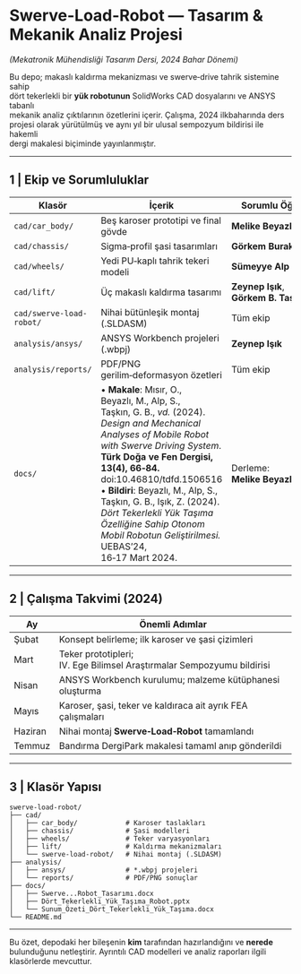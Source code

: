 # Swerve-Load-Robot — Tasarım & Mekanik Analiz Projesi  
*(Mekatronik Mühendisliği Tasarım Dersi, 2024 Bahar Dönemi)*

Bu depo; makaslı kaldırma mekanizması ve swerve‑drive tahrik sistemine sahip  
dört tekerlekli bir **yük robotunun** SolidWorks CAD dosyalarını ve ANSYS tabanlı  
mekanik analiz çıktılarının özetlerini içerir. Çalışma, 2024 ilkbaharında ders  
projesi olarak yürütülmüş ve aynı yıl bir ulusal sempozyum bildirisi ile hakemli  
dergi makalesi biçiminde yayınlanmıştır.

---

## 1 | Ekip ve Sorumluluklar

| Klasör | İçerik | Sorumlu Öğrenci |
|--------|--------|-----------------|
| `cad/car_body/` | Beş karoser prototipi ve final gövde | **Melike Beyazlı** |
| `cad/chassis/`  | Sigma‑profil şasi tasarımları | **Görkem Burak Taşkın** |
| `cad/wheels/`   | Yedi PU‑kaplı tahrik tekeri modeli | **Sümeyye Alp** |
| `cad/lift/`     | Üç makaslı kaldırma tasarımı | **Zeynep Işık**, **Görkem B. Taşkın** |
| `cad/swerve-load-robot/` | Nihai bütünleşik montaj (.SLDASM) | Tüm ekip |
| `analysis/ansys/` | ANSYS Workbench projeleri (.wbpj) | **Zeynep Işık** |
| `analysis/reports/` | PDF/PNG gerilim‑deformasyon özetleri | Tüm ekip |
| `docs/` | • **Makale**: Mısır, O., Beyazlı, M., Alp, S., Taşkın, G. B., *vd.* (2024). *Design and Mechanical Analyses of Mobile Robot with Swerve Driving System*. **Türk Doğa ve Fen Dergisi, 13(4), 66‑84.** doi:10.46810/tdfd.1506516  <br>• **Bildiri**: Beyazlı, M., Alp, S., Taşkın, G. B., Işık, Z. (2024). *Dört Tekerlekli Yük Taşıma Özelliğine Sahip Otonom Mobil Robotun Geliştirilmesi.* UEBAS’24, 16‑17 Mart 2024. | Derleme: **Melike Beyazlı** |


---

## 2 | Çalışma Takvimi (2024)

| Ay | Önemli Adımlar |
|----|----------------|
| Şubat | Konsept belirleme; ilk karoser ve şasi çizimleri |
| Mart  | Teker prototipleri; IV. Ege Bilimsel Araştırmalar Sempozyumu bildirisi |
| Nisan | ANSYS Workbench kurulumu; malzeme kütüphanesi oluşturma |
| Mayıs | Karoser, şasi, teker ve kaldıraca ait ayrık FEA çalışmaları |
| Haziran | Nihai montaj **Swerve‑Load‑Robot** tamamlandı |
| Temmuz | Bandırma DergiPark makalesi tamaml anıp gönderildi |

---

## 3 | Klasör Yapısı

```
swerve-load-robot/
├── cad/
│   ├── car_body/            # Karoser taslakları
│   ├── chassis/             # Şasi modelleri
│   ├── wheels/              # Teker varyasyonları
│   ├── lift/                # Kaldırma mekanizmaları
│   └── swerve-load-robot/   # Nihai montaj (.SLDASM)
├── analysis/
│   ├── ansys/               # *.wbpj projeleri
│   └── reports/             # PDF/PNG sonuçlar
├── docs/
│   ├── Swerve...Robot_Tasarımı.docx
│   ├── Dört_Tekerlekli_Yük_Taşıma_Robot.pptx
│   └── Sunum_Özeti_Dört_Tekerlekli_Yük_Taşıma.docx
└── README.md
```

---

Bu özet, depodaki her bileşenin **kim** tarafından hazırlandığını ve **nerede**  
bulunduğunu netleştirir. Ayrıntılı CAD modelleri ve analiz raporları ilgili  
klasörlerde mevcuttur.
